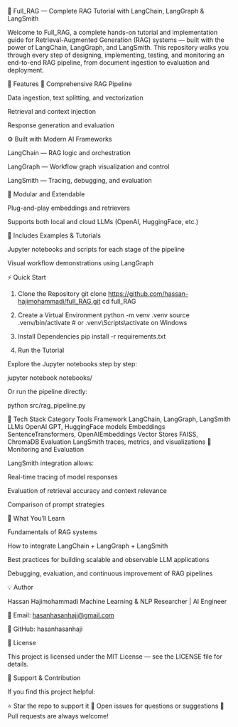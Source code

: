 🧠 Full_RAG — Complete RAG Tutorial with LangChain, LangGraph & LangSmith

Welcome to Full_RAG, a complete hands-on tutorial and implementation guide for Retrieval-Augmented Generation (RAG) systems — built with the power of LangChain, LangGraph, and LangSmith.
This repository walks you through every step of designing, implementing, testing, and monitoring an end-to-end RAG pipeline, from document ingestion to evaluation and deployment.

🚀 Features
📘 Comprehensive RAG Pipeline

Data ingestion, text splitting, and vectorization

Retrieval and context injection

Response generation and evaluation

⚙️ Built with Modern AI Frameworks

LangChain — RAG logic and orchestration

LangGraph — Workflow graph visualization and control

LangSmith — Tracing, debugging, and evaluation

🧩 Modular and Extendable

Plug-and-play embeddings and retrievers

Supports both local and cloud LLMs (OpenAI, HuggingFace, etc.)

🧠 Includes Examples & Tutorials

Jupyter notebooks and scripts for each stage of the pipeline

Visual workflow demonstrations using LangGraph

⚡ Quick Start
1. Clone the Repository
git clone https://github.com/hassan-hajimohammadi/full_RAG.git
cd full_RAG

2. Create a Virtual Environment
python -m venv .venv
source .venv/bin/activate     # or .venv\Scripts\activate on Windows

3. Install Dependencies
pip install -r requirements.txt

4. Run the Tutorial

Explore the Jupyter notebooks step by step:

jupyter notebook notebooks/


Or run the pipeline directly:

python src/rag_pipeline.py

🧩 Tech Stack
Category	Tools
Framework	LangChain, LangGraph, LangSmith
LLMs	OpenAI GPT, HuggingFace models
Embeddings	SentenceTransformers, OpenAIEmbeddings
Vector Stores	FAISS, ChromaDB
Evaluation	LangSmith traces, metrics, and visualizations
🧪 Monitoring and Evaluation

LangSmith integration allows:

Real-time tracing of model responses

Evaluation of retrieval accuracy and context relevance

Comparison of prompt strategies

🧠 What You’ll Learn

Fundamentals of RAG systems

How to integrate LangChain + LangGraph + LangSmith

Best practices for building scalable and observable LLM applications

Debugging, evaluation, and continuous improvement of RAG pipelines

💡 Author

Hassan Hajimohammadi
Machine Learning & NLP Researcher | AI Engineer

📧 Email: hasanhasanhaji@gmail.com

🐙 GitHub: hasanhasanhaji

🪪 License

This project is licensed under the MIT License — see the LICENSE
 file for details.

🌟 Support & Contribution

If you find this project helpful:

⭐ Star the repo to support it
🐛 Open issues for questions or suggestions
🤝 Pull requests are always welcome!

